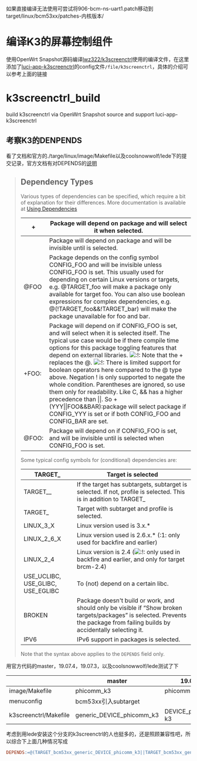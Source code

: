 如果直接编译无法使用可尝试将906-bcm-ns-uart1.patch移动到target/linux/bcm53xx/patches-内核版本/

# 编译K3的屏幕控制组件

使用OpenWrt Snapshot源码编译[lwz322/k3screenctrl](https://github.com/lwz322/k3screenctrl)使用的编译文件，在这里添加了[luci-app-k3screenctrl](https://github.com/lwz322/luci-app-k3screenctrl)的config文件`/file/k3screenctrl`，具体的介绍可以参考上面的链接

# k3screenctrl_build

 build k3screenctrl via OpenWrt Snapshot source and support luci-app-k3screenctrl
 
 
## 考察K3的DENPENDS

看了文档和官方的./targe/linux/image/Makefile以及coolsnowwolf/lede下的提交记录，官方文档有对DEPENDS的[说明](https://openwrt.org/docs/guide-developer/packages) 

> ## Dependency Types
>
> Various types of dependencies can be specified, which require a bit of explanation for their differences. More documentation is available at [Using Dependencies](https://openwrt.org/docs/guide-developer/dependencies)
>
> | +<foo>     | Package will depend on package <foo> and will select it when selected. |
> | ---------- | ------------------------------------------------------------ |
> | <foo>      | Package will depend on package <foo> and will be invisible until <foo> is selected. |
> | @FOO       | Package depends on the config symbol CONFIG_FOO and will be invisible unless CONFIG_FOO is set. This usually used for depending on certain Linux versions or targets, e.g. @TARGET_foo will make a package only available for target foo. You can also use boolean expressions for complex dependencies, e.g. @(!TARGET_foo&&!TARGET_bar) will make the package unavailable for foo and bar. |
> | +FOO:<bar> | Package will depend on <bar> if CONFIG_FOO is set, and will select <bar> when it is selected itself. The typical use case would be if there compile time options for this package toggling features that depend on external libraries. ![:!:](https://openwrt.org/lib/images/smileys/icon_exclaim.gif) Note that the + replaces the @. ![:!:](https://openwrt.org/lib/images/smileys/icon_exclaim.gif) There is limited support for boolean operators here compared to the @ type above. Negation ! is only supported to negate the whole condition. Parentheses are ignored, so use them only for readability. Like C, && has a higher precedence than \|\|. So +(YYY\|\|FOO&&BAR):package will select package if CONFIG_YYY is set or if both CONFIG_FOO and CONFIG_BAR are set. |
> | @FOO:<bar> | Package will depend on <bar> if CONFIG_FOO is set, and will be invisible until <bar> is selected when CONFIG_FOO is set. |
>
> Some typical config symbols for (conditional) dependencies are:
>
> | TARGET_<foo>                      | Target <foo> is selected                                     |
> | --------------------------------- | ------------------------------------------------------------ |
> | TARGET_<foo>_<bar>                | If the target <foo> has subtargets, subtarget <foo> is selected. If not, profile <foo> is selected. This is in addition to TARGET_<foo> |
> | TARGET_<foo>_<bar>_<baz>          | Target <foo> with subtarget <bar> and profile <baz> is selected. |
> | LINUX_3_X                         | Linux version used is 3.x.*                                  |
> | LINUX_2_6_X                       | Linux version used is 2.6.x.* (:1: only used for backfire and earlier) |
> | LINUX_2_4                         | Linux version is 2.4 (![:!:](https://openwrt.org/lib/images/smileys/icon_exclaim.gif) only used in backfire and earlier, and only for target brcm-2.4) |
> | USE_UCLIBC, USE_GLIBC, USE_EGLIBC | To (not) depend on a certain libc.                           |
> | BROKEN                            | Package doesn't build or work, and should only be visible if “Show broken targets/packages” is selected. Prevents the package from failing builds by accidentally selecting it. |
> | IPV6                              | IPv6 support in packages is selected.                        |
>
> Note that the syntax above applies to the `DEPENDS` field only.

用官方代码的master，19.07.4，19.07.3，以及coolsnowwolf/lede测试了下

|                       | master                    | 19.07.4           | lean/lede                 | older             |
| --------------------- | ------------------------- | ----------------- | ------------------------- | ----------------- |
| image/Makefile        | phicomm_k3                | phicomm-k3        | phicomm-k3                | phicomm-k3        |
| menuconfig            | bcm53xx引入subtarget      |                   | 引入subtarget             |                   |
| k3screenctrl/Makefile | generic_DEVICE_phicomm_k3 | DEVICE_phicomm-k3 | generic_DEVICE_phicomm-k3 | DEVICE_phicomm-k3 |

考虑到用lede安装这个分支的k3screenctrl的人也挺多的，还是照顾兼容性吧，所以综合下上面几种情况写成

```makefile
DEPENDS:=@(TARGET_bcm53xx_generic_DEVICE_phicomm_k3||TARGET_bcm53xx_generic_DEVICE_phicomm-k3||TARGET_bcm53xx_DEVICE_phicomm-k3)
```
